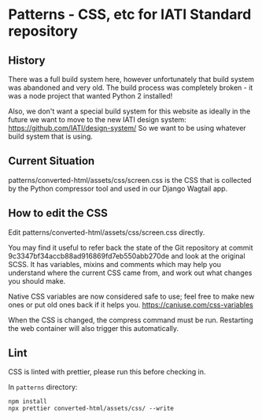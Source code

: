 # Patterns - CSS, etc for IATI Standard repository

## History 

There was a full build system here, however unfortunately that build system was abandoned and very old. 
The build process was completely broken - it was a node project that wanted Python 2 installed!

Also, we don't want a special build system for this website as ideally in the future we want to 
move to the new IATI design system: https://github.com/IATI/design-system/
So we want to be using whatever build system that is using.

## Current Situation

patterns/converted-html/assets/css/screen.css is the CSS that is collected by the Python compressor 
tool and used in our Django Wagtail app.

## How to edit the CSS

Edit patterns/converted-html/assets/css/screen.css directly.

You may find it useful to refer back the state of the Git repository at commit 
9c3347bf34accb88ad916869fd7eb550abb270de and look at the original SCSS. It has variables, mixins and 
comments which may help you understand where the current CSS came from, and work out what changes you 
should make.

Native CSS variables are now considered safe to use; feel free to make new ones or put old ones back 
if it helps you.
https://caniuse.com/css-variables

When the CSS is changed, the compress command must be run. Restarting the web container will also trigger this automatically.

## Lint

CSS is linted with prettier, please run this before checking in.

In `patterns` directory:

```
npm install
npx prettier converted-html/assets/css/ --write
```

